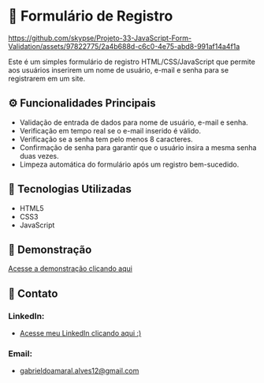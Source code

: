 # 📝 Formulário de Registro

https://github.com/skypse/Projeto-33-JavaScript-Form-Validation/assets/97822775/2a4b688d-c6c0-4e75-abd8-991af14a4f1a

Este é um simples formulário de registro HTML/CSS/JavaScript que permite aos usuários inserirem um nome de usuário, e-mail e senha para se registrarem em um site.

## ⚙️ Funcionalidades Principais
- Validação de entrada de dados para nome de usuário, e-mail e senha.
- Verificação em tempo real se o e-mail inserido é válido.
- Verificação se a senha tem pelo menos 8 caracteres.
- Confirmação de senha para garantir que o usuário insira a mesma senha duas vezes.
- Limpeza automática do formulário após um registro bem-sucedido.

## 🚀 Tecnologias Utilizadas

- HTML5
- CSS3
- JavaScript

## 🔗 Demonstração

[Acesse a demonstração clicando aqui](https://skypse.github.io/Projeto-30-JavaScript-QrCode-Generator/)

## 📧 Contato

### LinkedIn:
- [Acesse meu LinkedIn clicando aqui :)](https://www.linkedin.com/in/gabriel-do-amaral-alves-3a1055236/)

### Email:
- gabrieldoamaral.alves12@gmail.com
